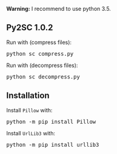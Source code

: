 <strong>Warning:</strong> I recommend to use python 3.5.
<h2>Py2SC 1.0.2</h2>
<p>Run with (compress files):</p>
<pre>
python sc_compress.py
</pre>

<p>Run with (decompress files):</p>
<pre>
python sc_decompress.py
</pre>

<h2>Installation</h2>
<p>Install <code>Pillow</code> with:</p>
<pre>
python -m pip install Pillow
</pre>

<p>Install <code>UrlLib3</code> with:</p>
<pre>
python -m pip install urllib3
</pre>
